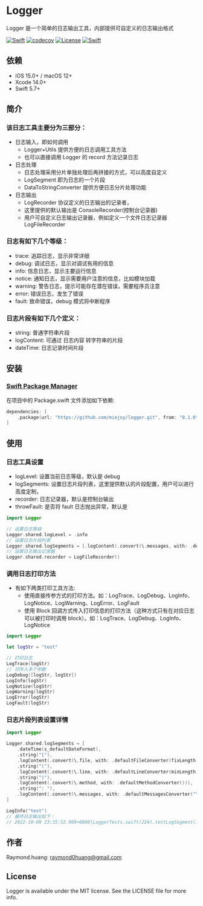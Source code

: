# Logger

Logger 是一个简单的日志输出工具，内部提供可自定义的日志输出格式

[![Swift](https://github.com/miejoy/logger/actions/workflows/test.yml/badge.svg)](https://github.com/miejoy/logger/actions/workflows/test.yml)
[![codecov](https://codecov.io/gh/miejoy/logger/branch/main/graph/badge.svg)](https://codecov.io/gh/miejoy/logger)
[![License](https://img.shields.io/badge/license-MIT-brightgreen.svg)](LICENSE)
[![Swift](https://img.shields.io/badge/swift-5.7-brightgreen.svg)](https://swift.org)

## 依赖

- iOS 15.0+ / macOS 12+
- Xcode 14.0+
- Swift 5.7+

## 简介

### 该日志工具主要分为三部分：

- 日志输入，即如何调用
  - Logger+Utils 提供方便的日志调用工具方法
  - 也可以直接调用 Logger 的 record 方法记录日志
- 日志处理
  - 日志处理采用分片单独处理后再拼接的方式，可以高度自定义
  - LogSegment 即为日志的一个片段
  - DataToStringConverter 提供方便日志分片处理功能
- 日志输出
  - LogRecorder 协议定义的日志输出的记录者，
  - 这里提供的默认输出是 ConsoleRecorder(控制台记录器)
  - 用户可自定义日志输出记录器，例如定义一个文件日志记录器 LogFileRecorder

### 日志有如下几个等级：

- trace: 追踪日志，显示非常详细
- debug: 调试日志，显示对调试有用的信息
- info: 信息日志，显示主要运行信息
- notice: 通知日志，显示需要用户注意的信息，比如模块加载
- warning: 警告日志，提示可能存在潜在错误，需要程序员注意
- error: 错误日志，发生了错误
- fault: 致命错误，debug 模式将中断程序

### 日志片段有如下几个定义：

- string: 普通字符串片段
- logContent: 可通过 日志内容 转字符串的片段
- dateTime: 日志记录时间片段

## 安装

### [Swift Package Manager](https://github.com/apple/swift-package-manager)

在项目中的 Package.swift 文件添加如下依赖:

```swift
dependencies: [
    .package(url: "https://github.com/miejoy/logger.git", from: "0.1.0"),
]
```

## 使用

### 日志工具设置

- logLevel: 设置当前日志等级，默认是 debug
- logSegments: 设置日志片段列表，这里提供默认的片段配置，用户可以进行高度定制，
- recorder: 日志记录器，默认是控制台输出
- throwFault: 是否将 fault 日志抛出异常，默认是

```swift
import Logger

// 设置日志等级
Logger.shared.logLevel = .info
// 设置日志片段列表
Logger.shared.logSegments = [.logContent(.convert(\.messages, with: .defaultMessagesConverter()))]
// 设置日志输出记录器
Logger.shared.recorder = LogFileRecorder()
```

### 调用日志打印方法

- 有如下两类打印工具方法:
  - 使用直接传参方式的打印方法。如：LogTrace、LogDebug、LogInfo、LogNotice、LogWarning、LogError、LogFault
  - 使用 Block 回调方式传入打印信息的打印方法（这种方式只有在对应日志可以被打印时调用 block）。如：LogTrace、LogDebug、LogInfo、LogNotice

```swift
import Logger

let logStr = "test"

// 打印日志
LogTrace(logStr)
// 可传入多个参数
LogDebug([logStr, logStr])
LogInfo(logStr)
LogNotice(logStr)
LogWarning(logStr)
LogError(logStr)
LogFault(logStr)
```

### 日志片段列表设置详情

```swift
import Logger

Logger.shared.logSegments = [
    .dateTime(s_defaultDateFormat),                                             // 时间片段，如：2022-10-09 22:55:44.220+0800
    .string("|"),                                                               // 字符串片段，输出：|
    .logContent(.convert(\.file, with: .defaultFileConverter(fixLength: 0))),   // 调用日志文件片段，如：LoggerTests.swift
    .string("("),                                                               // 字符串片段，输出：(
    .logContent(.convert(\.line, with: .defaultLineConverter(minLength: 0))),   // 调用日志文件对应行数片段，如：224
    .string(")"),                                                               // 字符串片段，输出：)
    .logContent(.convert(\.method, with: .defaultMethodConverter())),           // 调用日志文件对应方法片段，如：testLogSegment()
    .string(": "),                                                              // 字符串片段，输出：': '
    .logContent(.convert(\.messages, with: .defaultMessagesConverter("\n")))
]

LogInfo("test")
// 最终日志输出如下：
// 2022-10-09 23:35:52.909+0800|LoggerTests.swift(224).testLogSegment(): test
```

## 作者

Raymond.huang: raymond0huang@gmail.com

## License

Logger is available under the MIT license. See the LICENSE file for more info.


